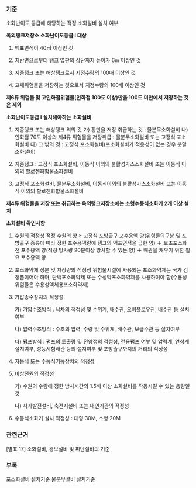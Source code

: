 ### 기준

소화난이도 등급에 해당하는 적정 소화설비 설치 여부

**옥외탱크저장소 소화난이도등급 I 대상**

  1. 액표면적이 40㎡ 이상인 것

  2. 지반면으로부터 탱크 옆판의 상단까지 높이가 6m 이상인 것

  3. 지중탱크 또는 해상탱크로서 지정수량의 100배 이상인 것

  4. 고체위험물을 저장하는 것으로서 지정수량의 100배 이상인 것

   **제6류 위험물 및 고인화점위험물(인화점 100도 이상)만을 100도 미만에서 저장하는 것은 제외**

**소화난이도등급 I 설치해야하는 소화설비**

  1. 지중탱크 또는 해상탱크 외의 것
     가) 황만을 저장 취급하는 것 : 물분무소화설비
     나) 인화점 70도 이상의 제4류 위험물을 저장취급 : 물분무소화설비 또는 고정식 포소화설비
     다) 그 밖의 것 : 고정식 포소화설비(포소화설비가 적응성이 없는 경우 분말소화설비)
  2. 지중탱크 : 고정식 포소화설비, 이동식 이외의 불활성가스소화설비 또는 이동식 이외의 할로젠화합물소화설비

  3. 고정식 포소화설비, 물분무소화설비, 이동식이외의 불활성가스소화설비 또는 이동식 이외의 할로젠화합물소화설비   

**제4류 위험물을 저장 또는 취급하는 옥외탱크저장소에는 소형수동식소화기 2개 이상 설치**


**소화설비 확인사항**

  1. 수원의 적정성
     적정 수원의 양 ≥ 고정식 포방출구 포수용액 양(위험물의구분 및 포방출구 종류에 따라 정한 포수용액량에 탱크의 액표면적을 곱한 양) ＋ 보조포소화전 포수용액 양(적정 방사량 20분이상 방사할 수 있는 양) ＋ 배관을 채우기 위한 필요 포수용액 양

  2. 포소화약제 성분 및 저장량의 적정성
     위험물시설에 사용되는 포소화약제는 국가 검정품이어야 하며, 단백포소화약제 또는 수성막포소화약제를 사용하여야 함(수용성위험물은 수용성액체용포소화약제)

  3. 가압송수장치의 적정성

     가) 가압수조방식 : 낙차의 적정성 및 수위계, 배수관, 오버플로우관, 배수관 등 설치여부

     나) 압력수조방식 : 수조의 압력, 수량 및 수위계, 배수관, 보급수관 등 설치여부

     다) 펌프방식 : 펌프의 토출량 및 전양정의 적정성, 전용펌프 여부 및 압력계, 연성계 설치여부, 성능시험배관 등의 설치여부 및 포방출구까지의 거리의 적정성

  4. 자동식 또는 수동식기동장치의 적정성

  5. 비상전원의 적정성

     가) 수원의 수량에 정한 방사시간의 1.5배 이상 소화설비를 작동시킬 수 있는 용량일 것

     나) 자가발전설비, 축전지설비 또는 내연기관의 적정성

  6. 수동식소화기 설치 적정성 : 대형 30M, 소형 20M

### 관련근거
[별표 17] 소화설비, 경보설비 및 피난설비의 기준

### 부록
포소화설비 설치기준
물분무설비 설치기준